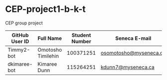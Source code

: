 # CEP-project1-b-k-t
CEP group project

|GitHub User ID|Full Name         |Student Number|Seneca E-mail         |
|--------------|------------------|--------------|----------------------|
|Timmy2-bot    |Omotosho Timilehin|100371251     |osomotosho@myseneca.ca|
|dkimaree-bot  |Kimaree Dunn      |115264251     |kdunn7@myseneca.ca    |
